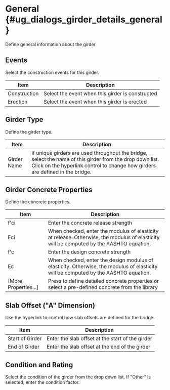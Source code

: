 General {#ug_dialogs_girder_details_general}
==============================================
Define general information about the girder

Events
--------
Select the construction events for this girder.

Item | Description
-----|-----------
Construction | Select the event when this girder is constructed
Erection | Select the event when this girder is erected

Girder Type
-----------
Define the girder type.

Item | Description
-----|-----------
Girder Name | If unique girders are used throughout the bridge, select the name of this girder from the drop down list. Click on the hyperlink control to change how girders are defined in the bridge.

Girder Concrete Properties
--------------------------
Define the concrete properties.

Item | Description
-----|-----------
f'ci | Enter the concrete release strength
Eci  | When checked, enter the modulus of elasticity at release. Otherwise, the modulus of elasticity will be computed by the AASHTO equation.
f'c | Enter the design concrete strength
Ec  | When checked, enter the design modulus of elasticity. Otherwise, the modulus of elasticity will be computed by the AASHTO equation.
[More Properties...] | Press to define detailed concrete properties or select a pre-defined concrete from the library

Slab Offset ("A" Dimension)
----------------------------
Use the hyperlink to control how slab offsets are defined for the bridge.

Item | Description
-----|-----------
Start of Girder | Enter the slab offset at the start of the girder
End of Girder | Enter the slab offset at the end of the girder

Condition and Rating
---------------------
Select the condition of the girder from the drop down list. If "Other" is selected, enter the condition factor.
